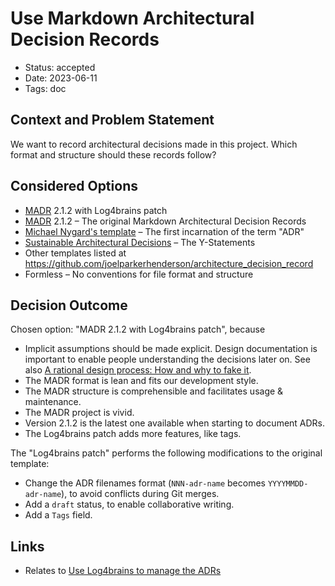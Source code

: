 # Use Markdown Architectural Decision Records

- Status: accepted
- Date: 2023-06-11
- Tags: doc

## Context and Problem Statement

We want to record architectural decisions made in this project.
Which format and structure should these records follow?

## Considered Options

- [MADR](https://adr.github.io/madr/) 2.1.2 with Log4brains patch
- [MADR](https://adr.github.io/madr/) 2.1.2 – The original Markdown Architectural Decision Records
- [Michael Nygard's template](http://thinkrelevance.com/blog/2011/11/15/documenting-architecture-decisions) – The first incarnation of the term "ADR"
- [Sustainable Architectural Decisions](https://www.infoq.com/articles/sustainable-architectural-design-decisions) – The Y-Statements
- Other templates listed at <https://github.com/joelparkerhenderson/architecture_decision_record>
- Formless – No conventions for file format and structure

## Decision Outcome

Chosen option: "MADR 2.1.2 with Log4brains patch", because

- Implicit assumptions should be made explicit.
  Design documentation is important to enable people understanding the decisions later on.
  See also [A rational design process: How and why to fake it](https://doi.org/10.1109/TSE.1986.6312940).
- The MADR format is lean and fits our development style.
- The MADR structure is comprehensible and facilitates usage & maintenance.
- The MADR project is vivid.
- Version 2.1.2 is the latest one available when starting to document ADRs.
- The Log4brains patch adds more features, like tags.

The "Log4brains patch" performs the following modifications to the original template:

- Change the ADR filenames format (`NNN-adr-name` becomes `YYYYMMDD-adr-name`), to avoid conflicts during Git merges.
- Add a `draft` status, to enable collaborative writing.
- Add a `Tags` field.

## Links

- Relates to [Use Log4brains to manage the ADRs](20230612-use-log4brains-to-manage-the-adrs.md)
